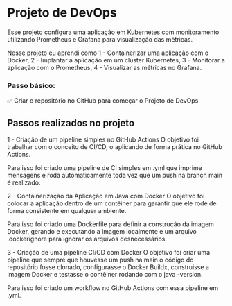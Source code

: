 # Projeto de DevOps

Esse projeto configura uma aplicação em Kubernetes com monitoramento utilizando Prometheus e Grafana para visualização das métricas.

Nesse projeto eu aprendi como 
1 - Containerizar uma aplicação com o Docker,
2 - Implantar a aplicação em um cluster Kubernetes,
3 - Monitorar a aplicação com o Prometheus,
4 - Visualizar as métricas no Grafana.

### Passo básico:
✅ Criar o repositório no GitHub para começar o Projeto de DevOps



## Passos realizados no projeto

1 - Criação de um pipeline simples no GitHub Actions
O objetivo foi trabalhar com o conceito de CI/CD, o aplicando de forma prática no GitHub Actions. 

Para isso foi criado uma pipeline de CI simples em .yml que imprime mensagens e roda automaticamente toda vez que um push na branch main é realizado. 


2 - Containerização da Aplicação em Java com Docker
O objetivo foi colocar a aplicação dentro de um contêiner para garantir que ele rode de forma consistente em qualquer ambiente. 
 
Para isso foi criado uma Dockerfile para definir a construção da imagem Docker, gerando e executando a imagem localmente e um arquivo .dockerignore para ignorar os arquivos desnecessários.


3 - Criação de uma pipeline CI/CD com Docker
O objetivo foi criar uma pipeline que sempre que houvesse um push na main o código do repositório fosse clonado, configurasse o Docker Buildx, construisse a imagem Docker e testasse o contêiner rodando com o java -version.

Para isso foi criado um workflow no GitHub Actions com essa pipeline em .yml.

